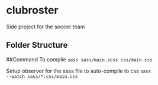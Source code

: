 # clubroster
Side project for the soccer team

## Folder Structure

##Command
To complie 
<code>sass sass/main.scss css/main.css </code>

Setup observer for the sass file to auto-compile to css
<code>sass --watch sass/*:css/main.css</code>
